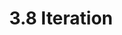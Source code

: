 ---
toc: false
comments: true
layout: post
title: 3.8 Iteration
description: Basic concept in for and while loops
menu: nav/csp_units/csp_unit3_p1_fundamentals.html
---
